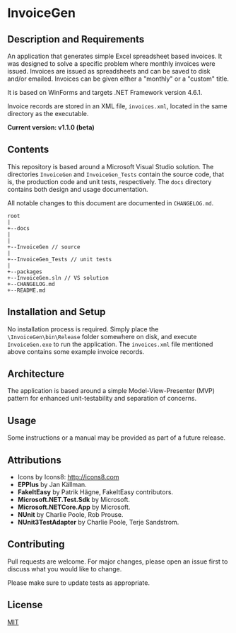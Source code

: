 # InvoiceGen

## Description and Requirements

An application that generates simple Excel spreadsheet based invoices. It was designed to solve a specific problem where monthly invoices were issued. Invoices are issued as spreadsheets and can be saved to disk and/or emailed. Invoices can be given either a "monthly" or a "custom" title.

It is based on WinForms and targets .NET Framework version 4.6.1.

Invoice records are stored in an XML file, `invoices.xml`, located in the same directory as the executable. 

**Current version: v1.1.0 (beta)**

## Contents
This repository is based around a Microsoft Visual Studio solution. The directories `InvoiceGen` and `InvoiceGen_Tests` contain the source code, that is, the production code and unit tests, respectively. The `docs` directory contains both design and usage documentation.

All notable changes to this document are documented in `CHANGELOG.md`.

```
root
|
+--docs
|
|
+--InvoiceGen // source
|
+--InvoiceGen_Tests // unit tests
|
+--packages
+--InvoiceGen.sln // VS solution
+--CHANGELOG.md
+--README.md
```

## Installation and Setup
No installation process is required. Simply place the `\InvoiceGen\bin\Release` folder somewhere on disk, and execute `InvoiceGen.exe` to run the application. The `invoices.xml` file mentioned above contains some example invoice records.

## Architecture
The application is based around a simple Model-View-Presenter (MVP) pattern for enhanced unit-testability and separation of concerns. 

## Usage
Some instructions or a manual may be provided as part of a future release.

## Attributions
- Icons by Icons8: http://icons8.com
- **EPPlus** by Jan Källman.
- **FakeItEasy** by Patrik Hägne, FakeItEasy contributors.
- **Microsoft.NET.Test.Sdk** by Microsoft.
- **Microsoft.NETCore.App** by Microsoft.
- **NUnit** by Charlie Poole, Rob Prouse.
- **NUnit3TestAdapter** by Charlie Poole, Terje Sandstrom.

## Contributing
Pull requests are welcome. For major changes, please open an issue first to discuss what you would like to change.

Please make sure to update tests as appropriate.

## License
[MIT](https://choosealicense.com/licenses/mit/)

